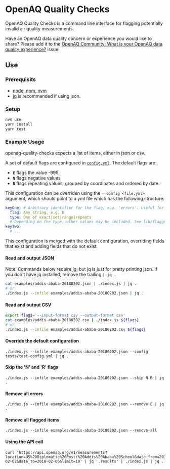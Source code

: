 # OpenAQ Quality Checks

OpenAQ Quality Checks is a command line interface for flagging potentially invalid air quality measurements.

Have an OpenAQ data quality concern or experience you would like to share? Please add it to the [OpenAQ Community: What is your OpenAQ data quality experience?](https://github.com/openaq/openaq-quality-check/issues/2) issue!

## Use

### Prerequisits

* [node, npm, nvm](https://docs.npmjs.com/getting-started/installing-node)
* [jq](https://stedolan.github.io/jq/) is recommended if using json.

### Setup

```bash
nvm use
yarn install
yarn test
```

### Example Usage

openaq-quality-checks expects a list of items, either in json or csv.

A set of default flags are configured in [`config.yml`](config.yml). The default flags are:

* **`E`** flags the value -999
* **`N`** flags negative values
* **`R`** flags repeating values, grouped by coordinates and ordered by date.

This configuration can be overriden using the `--config <file.yml>` argument, which should point to a yml file which has the following structure:

```yaml
keyOne: # Arbitrary identifier for the flag, e.g. 'errors'. Useful for merging with the default configuration.
  flag: Any string, e.g. E
  type: One of exact|set|range|repeats
  # Depending on the type, other values may be included. See lib/flagger.js for what can be configured.
keyTwo:
  # ...
```

This configuration is merged with the default configuration, overriding fields that exist and adding fields that do not exist.

#### Read and output JSON

Note: Commands below require [jq](https://stedolan.github.io/jq/), but jq is just for pretty printing json. If you don't have jq installed, remove the trailing `| jq .`

```bash
cat examples/addis-ababa-20180202.json | ./index.js | jq .
# or
./index.js --infile examples/addis-ababa-20180202.json | jq .
```

#### Read and output CSV

```bash
export flags='--input-format csv --output-format csv'
cat examples/addis-ababa-20180202.csv | ./index.js ${flags}
# or
./index.js --infile examples/addis-ababa-20180202.csv ${flags}
```

#### Override the default configuration

```
./index.js --infile examples/addis-ababa-20180202.json --config tests/test-config.yml | jq .
```

#### Skip the 'N' and 'R' flags

```
./index.js --infile examples/addis-ababa-20180202.json --skip N R | jq .
```

#### Remove all errors

```
./index.js --infile examples/addis-ababa-20180202.json --remove E | jq .
```

#### Remove all flagged items

```
./index.js --infile examples/addis-ababa-20180202.json --remove-all
```

#### Using the API call

```
curl 'https://api.openaq.org/v1/measurements?location=US%20Diplomatic%20Post:%20Addis%20Ababa%20School&date_from=2018-02-02&date_to=2018-02-06&limit=10' | jq '.results' | ./index.js | jq .
```
